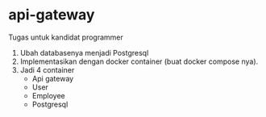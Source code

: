 # api-gateway
Tugas untuk kandidat programmer

1. Ubah databasenya menjadi Postgresql
2. Implementasikan dengan docker container (buat docker compose nya).
3. Jadi 4 container
   - Api gateway
   - User
   - Employee
   - Postgresql
